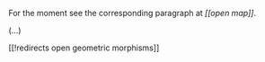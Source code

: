 
For the moment see the corresponding paragraph at _[[open map]]_.

(...)

[[!redirects open geometric morphisms]]